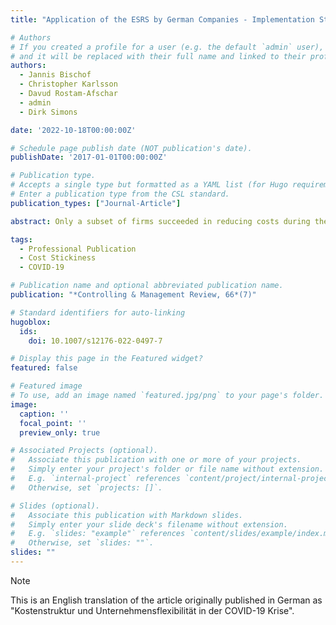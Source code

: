 ```yaml
---
title: "Application of the ESRS by German Companies - Implementation Status and Challenges"

# Authors
# If you created a profile for a user (e.g. the default `admin` user), write the username (folder name) here
# and it will be replaced with their full name and linked to their profile.
authors:
  - Jannis Bischof
  - Christopher Karlsson
  - Davud Rostam-Afschar
  - admin
  - Dirk Simons

date: '2022-10-18T00:00:00Z'

# Schedule page publish date (NOT publication's date).
publishDate: '2017-01-01T00:00:00Z'

# Publication type.
# Accepts a single type but formatted as a YAML list (for Hugo requirements).
# Enter a publication type from the CSL standard.
publication_types: ["Journal-Article"]

abstract: Only a subset of firms succeeded in reducing costs during the COVID-19 pandemic as employment levels declined. Based on data from the German Business Panel, this article shows that this ability is primarily determined by firms’ pre-crisis cost structures — an insight that is highly relevant both for strategic cost management and for the effective design of government support measures

tags:
  - Professional Publication
  - Cost Stickiness
  - COVID-19

# Publication name and optional abbreviated publication name.
publication: "*Controlling & Management Review, 66*(7)"

# Standard identifiers for auto-linking
hugoblox:
  ids:
    doi: 10.1007/s12176-022-0497-7

# Display this page in the Featured widget?
featured: false

# Featured image
# To use, add an image named `featured.jpg/png` to your page's folder.
image:
  caption: ''
  focal_point: ''
  preview_only: true

# Associated Projects (optional).
#   Associate this publication with one or more of your projects.
#   Simply enter your project's folder or file name without extension.
#   E.g. `internal-project` references `content/project/internal-project/index.md`.
#   Otherwise, set `projects: []`.

# Slides (optional).
#   Associate this publication with Markdown slides.
#   Simply enter your slide deck's filename without extension.
#   E.g. `slides: "example"` references `content/slides/example/index.md`.
#   Otherwise, set `slides: ""`.
slides: ""
---
```


> [!NOTE]
> This is an English translation of the article originally published in German as "Kostenstruktur und Unternehmensflexibilität in der COVID-19 Krise".

